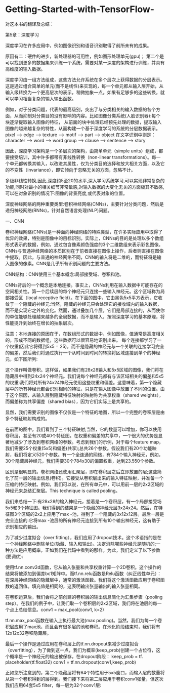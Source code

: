 # Getting-Started-with-TensorFlow-
对这本书的翻译及总结：

第5章：深度学习

深度学习在许多应用中，例如图像识别和语音识别取得了前所未有的成果。

原因有二：硬件的进步，新处理器的可用性，例如图形处理单元(gpu)； 第二个是可以找到更多的数据集来训练一个系统，需要对某一深度的架构进行训练，并具有高维度的输入数据。

深度学习由一组方法组成，这些方法允许系统在多个层次上获得数据的分层表示。这是通过组合简单的单元(而不是线性)来实现的，每一个单元都从输入层开始，从输入级转换为一个更高层次的表示，稍微抽象一点。如果有足够多的这些转换，就可以学习相当复杂的输入输出函数。

例如，对于分类问题，代表的最高级别，突出了与分类相关的输入数据的各个方面，从而抑制对分类目的没有影响的内容。比如图像分类系统(人脸识别器):每个块逐渐提取输入图像的特征，
从前面的块中处理已经预先处理的数据，提取输入图像的越来越复杂的特性，从而构建一个基于深度学习的系统的分层数据表示。pixel --> edge --> texture --> motif --> part --> object
在文字识别中则是：character --> word --> word group --> clause --> sentence --> story

因此，深度学习架构是一个多层次的架构，由简单单元（simple units）组成，都要接受培训，其中许多都带有非线性转换（non-linear transformations）。每一个单元都转换其输入，以改进其属性，仅为分类目的选择和放大相关方面，以及它的不变性（invariance），即它倾向于忽略无关的方面，忽略不计。

多级非线性转换,因此,深度约5至20的水平,深入学习系统学习,可以实现非常复杂的功能,同时对最小的相关细节非常敏感,对输入数据的大变化无关的方面极其不敏感,可以在对象识别的情况下:图像的背景亮度,或代表对象的位置。

深度神经网络的两种重要类型:卷积神经网络(CNNs)，主要针对分类问题，然后是递归神经网络(RNNs)，针对自然语言处理(NLP)问题。

一、CNN

卷积神经网络(CNNs)是一种面向神经网络的特殊类型，在许多实际应用中取得了优异的效果，特别是图像中的目标识别。实际上，CNNs的目的是处理以多个数组形式表示的数据，例如，通过包含像素颜色强度的3个二维数组来表示彩色图像。CNNs与普通神经网络的本质区别在于前者直接在图像上操作，后者则直接在图像中提取。因此，与普通的神经网络不同，CNN的输入将是二维的，而特征将是输入图像的像素。CNN是几乎所有识别问题的主要方法。

CNN结构：CNN使用三个基本概念:局部接受域、卷积和池。

CNNs背后的一个概念是本地连接。事实上，CNNs利用在输入数据中可能存在的空间相关性。第一个后续层的每个神经元只连接一些输入神经元。这个区域称为局部接受区（local receptive field）。在下面的图中，它由黑色5x5平方表示，它收敛于一个隐藏的神经元:当然，隐藏的神经元只会处理它的接收域内的输入数据，而不是实现它之外的变化。然而，通过叠加几个层，它们是局部连接的，从而使你的单位能够处理越来越多的全局数据，而不是输入，按照深度学习的基本原理，将性能提升到始终在增长的抽象层次。

注意：本地连接的原因在于，在数组形式的数据中，例如图像，值通常是高度相关的，形成不同的数据组，这些数据可以很容易地识别出来。
每个连接都学习了一个权重(因此它将得到5x5 = 25)，而不是隐藏的神经元与一个关联的连接学习完全的偏差，然后我们将通过执行一个从时间到时间的转换将区域连接到单个的神经元，如下图所列:

这个操作叫做卷积。这样做，如果我们有28x28输入和5x5区域的图像，我们将在隐藏层中得到24x24个神经元。我们说每个神经元都有与该区域相关的偏差和5x5的权重:我们将对所有24x24神经元使用这些权重和偏差。这意味着，第一个隐藏层中的所有神经元都会识别相同的特征，只是在输入图像中放置了不同的位置。由于这个原因，从输入层到隐藏特征映射的映射称为共享权重（shared weights），而偏差称为共享偏差（shared bias），因为它们实际上是共享的。

显然，我们需要识别的图像不仅仅是一个特征的地图，所以一个完整的卷积层是由多个特征映射构成的。

在前面的图中，我们看到了三个特征映射;当然，它的数量可以增加，你可以使用卷积层，甚至有20或40个特征图。在权重和偏差的共享中，一个很大的优势是显著地减少了涉及到卷积网络的参数。考虑到我们的示例，对于每个feature map，我们需要25个权重(5x5)和偏差(共享);总共26个参数。假设我们有20个功能映射，我们将定义520个参数。有一个全连通的网络，有784个输入神经元，例如，30个隐藏层神经元，我们需要30个784x30的偏置权重，达到23.550个参数。

区别是很明显的。卷积网络还使用汇聚层，即在卷积层之后立即放置的层;这些简化了前一层的输出信息(卷积)。它接受从卷积层出来的输入特征映射，并准备一个压缩的特征映射。例如，我们可以说，在所有单元中，可以用前一层的2x2区域的神经元来总结汇聚层。This technique is called pooling。

我们来总结一下:有28x28的输入神经元，接着是一个卷积层，有一个局部接受场5x5和3个特征图。我们得到的结果是一个隐藏的神经元层3x24x24。然后，在特征图3个区域的2x2上应用了max -池，得到了一个隐藏的3x12x12层。最后一层是完全连接的:它将max -池层的所有神经元连接到所有10个输出神经元，这有助于识别相应的输出。

为了减少过度拟合（over fitting），我们应用了dropout技术。这个术语指的是在一个神经网络中删除单位(隐藏、输入和输出)。决定消除哪些神经元是随机的;一种方法是应用概率，正如我们在代码中看到的那样。为此，我们定义了以下参数(要调优):

使用tf.nn.conv2d函数，它从输入张量和共享权重计算一个2D卷积。这个操作的结果将被添加到偏差bc1矩阵中。而tf.nn.relu函数是Relu函数（纠正线性单元）：在深层神经网络的隐藏层中，通常的激活函数。我们将这个激活函数应用于卷积函数的返回值。填充值是相同的，这表明输出张量输出的输入张量相同。

在卷积运算后，我们会将之前创建的卷积层的输出信息简化为汇集步骤（pooling step）。在我们的例子中，让我们取一个卷积层的2x2区域，我们将在池层的每一个点上总结信息。conv1 = max_pool(conv1, k=2)

tf.nn.max_pool函数在输入上执行最大池(max pooling)。当然，我们为每一个卷积层应用了max池，而且会有很多层的池和卷积。在池化阶段结束时，我们将有12x12x32卷积隐藏层。

最后一个操作是通过应用在卷积层上的tf.nn.dropout来减少过度拟合（overfitting），为了做到这一点，我们为概率(keep_prob)创建一个占位符，这个概率是一个神经元的输出被保存，在dropout阶段：
keep_prob = tf. placeholder(tf.float32)
conv1 = tf.nn.dropout(conv1,keep_prob)

正如您所注意到的，第二个隐藏层将有64个特性用于5x5窗口，而输入层的数量将从第一个卷积得到的层得到。我们接下来将第二层应用于卷积conv1张量，但这次我们应用64套5x5 filter，每一层为32个conv1层:
